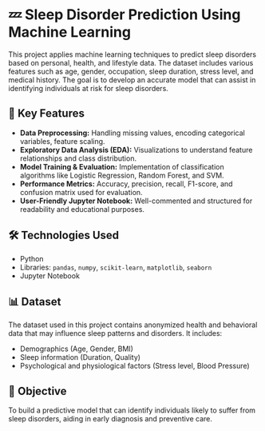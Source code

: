 # 💤 Sleep Disorder Prediction Using Machine Learning

This project applies machine learning techniques to predict sleep disorders based on personal, health, and lifestyle data. The dataset includes various features such as age, gender, occupation, sleep duration, stress level, and medical history. The goal is to develop an accurate model that can assist in identifying individuals at risk for sleep disorders.

## 📌 Key Features

- **Data Preprocessing:** Handling missing values, encoding categorical variables, feature scaling.
- **Exploratory Data Analysis (EDA):** Visualizations to understand feature relationships and class distribution.
- **Model Training & Evaluation:** Implementation of classification algorithms like Logistic Regression, Random Forest, and SVM.
- **Performance Metrics:** Accuracy, precision, recall, F1-score, and confusion matrix used for evaluation.
- **User-Friendly Jupyter Notebook:** Well-commented and structured for readability and educational purposes.

## 🛠 Technologies Used

- Python  
- Libraries: `pandas`, `numpy`, `scikit-learn`, `matplotlib`, `seaborn`
- Jupyter Notebook

## 📊 Dataset

The dataset used in this project contains anonymized health and behavioral data that may influence sleep patterns and disorders. It includes:

- Demographics (Age, Gender, BMI)
- Sleep information (Duration, Quality)
- Psychological and physiological factors (Stress level, Blood Pressure)

## 🚀 Objective

To build a predictive model that can identify individuals likely to suffer from sleep disorders, aiding in early diagnosis and preventive care.



